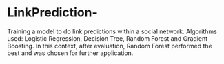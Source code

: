 # LinkPrediction-
Training a model to do link predictions within a social network. Algorithms used: Logistic Regression, Decision Tree, Random Forest and Gradient Boosting. In this context, after evaluation, Random Forest performed the best and was chosen for further application.
